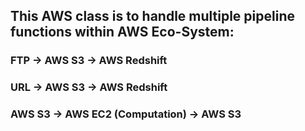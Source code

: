 ## This AWS class is to handle multiple pipeline functions within AWS Eco-System:

### FTP -> AWS S3 -> AWS Redshift
### URL -> AWS S3 -> AWS Redshift
### AWS S3 -> AWS EC2 (Computation) -> AWS S3

